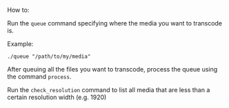 How to:

Run the `queue` command specifying where the media you want to transcode is.

Example:

```
./queue "/path/to/my/media"
```

After queuing all the files you want to transcode, process the queue using the command `process`.

Run the `check_resolution` command to list all media that are less than a certain resolution width (e.g. 1920)
